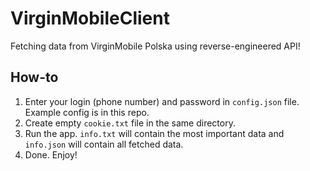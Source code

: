 # VirginMobileClient

Fetching data from VirginMobile Polska using reverse-engineered API!

## How-to

1. Enter your login (phone number) and password in `config.json` file. Example config is in this repo.
2. Create empty `cookie.txt` file in the same directory.
3. Run the app. `info.txt` will contain the most important data and `info.json` will contain all fetched data.
4. Done. Enjoy!
